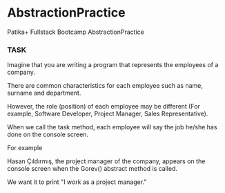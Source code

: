 # AbstractionPractice
Patika+ Fullstack Bootcamp AbstractionPractice

### TASK

Imagine that you are writing a program that represents the employees of a company.

There are common characteristics for each employee such as name, surname and department.

However, the role (position) of each employee may be different (For example, Software Developer, Project Manager, Sales Representative).

When we call the task method, each employee will say the job he/she has done on the console screen.

For example

Hasan Çıldırmış, the project manager of the company, appears on the console screen when the Gorev() abstract method is called.

We want it to print "I work as a project manager."
